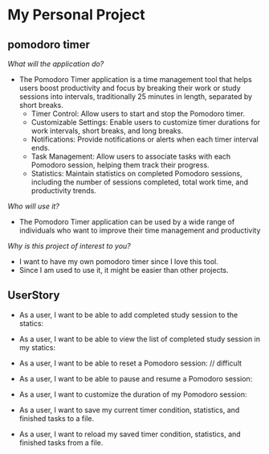 # **My Personal Project**
## pomodoro timer

*What will the application do?*
- The Pomodoro Timer application is a time management tool that helps users boost productivity and focus by breaking their work or study sessions into intervals, traditionally 25 minutes in length, separated by short breaks.
  - Timer Control: Allow users to start and stop the Pomodoro timer.
  - Customizable Settings: Enable users to customize timer durations for work intervals, short breaks, and long breaks.
  - Notifications: Provide notifications or alerts when each timer interval ends.
  - Task Management: Allow users to associate tasks with each Pomodoro session, helping them track their progress.
  - Statistics: Maintain statistics on completed Pomodoro sessions, including the number of sessions completed, total work time, and productivity trends.

*Who will use it?*
- The Pomodoro Timer application can be used by a wide range of individuals who want to improve their time management and productivity

*Why is this project of interest to you?*
- I want to have my own pomodoro timer since I love this tool.
- Since I am used to use it, it might be easier than other projects.

## UserStory
- As a user, I want to be able to add completed study session to the statics:
- As a user, I want to be able to view the list of completed study session in my statics:
- As a user, I want to be able to reset a Pomodoro session: // difficult
- As a user, I want to be able to pause and resume a Pomodoro session:
- As a user, I want to customize the duration of my Pomodoro session:

- As a user, I want to save my current timer condition, statistics, and finished tasks to a file.
- As a user, I want to reload my saved timer condition, statistics, and finished tasks from a file.